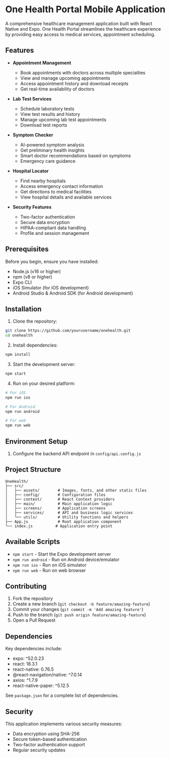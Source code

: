 # One Health Portal Mobile Application

A comprehensive healthcare management application built with React Native and Expo. One Health Portal streamlines the healthcare experience by providing easy access to medical services, appointment scheduling.

## Features

- **Appointment Management**
  - Book appointments with doctors across multiple specialties
  - View and manage upcoming appointments
  - Access appointment history and download receipts
  - Get real-time availability of doctors

- **Lab Test Services**
  - Schedule laboratory tests
  - View test results and history
  - Manage upcoming lab test appointments
  - Download test reports

- **Symptom Checker**
  - AI-powered symptom analysis
  - Get preliminary health insights
  - Smart doctor recommendations based on symptoms
  - Emergency care guidance

- **Hospital Locator**
  - Find nearby hospitals
  - Access emergency contact information
  - Get directions to medical facilities
  - View hospital details and available services

- **Security Features**
  - Two-factor authentication
  - Secure data encryption
  - HIPAA-compliant data handling
  - Profile and session management

## Prerequisites

Before you begin, ensure you have installed:
- Node.js (v16 or higher)
- npm (v8 or higher)
- Expo CLI
- iOS Simulator (for iOS development)
- Android Studio & Android SDK (for Android development)

## Installation

1. Clone the repository:
```bash
git clone https://github.com/yourusername/onehealth.git
cd onehealth
```

2. Install dependencies:
```bash
npm install
```

3. Start the development server:
```bash
npm start
```

4. Run on your desired platform:
```bash
# For iOS
npm run ios

# For Android
npm run android

# For web
npm run web
```

## Environment Setup

1. Configure the backend API endpoint in `config/api.config.js`

## Project Structure

```
OneHealth/
├── src/
│   ├── assets/        # Images, fonts, and other static files
│   ├── config/        # Configuration files
│   ├── context/       # React Context providers
│   ├── main/          # Main application logic
│   ├── screens/       # Application screens
│   ├── services/      # API and business logic services
│   └── utils/         # Utility functions and helpers
├── App.js             # Root application component
└── index.js          # Application entry point
```

## Available Scripts

- `npm start` - Start the Expo development server
- `npm run android` - Run on Android device/emulator
- `npm run ios` - Run on iOS simulator
- `npm run web` - Run on web browser

## Contributing

1. Fork the repository
2. Create a new branch (`git checkout -b feature/amazing-feature`)
3. Commit your changes (`git commit -m 'Add amazing feature'`)
4. Push to the branch (`git push origin feature/amazing-feature`)
5. Open a Pull Request

## Dependencies

Key dependencies include:
- expo: ^52.0.23
- react: 18.3.1
- react-native: 0.76.5
- @react-navigation/native: ^7.0.14
- axios: ^1.7.9
- react-native-paper: ^5.12.5

See `package.json` for a complete list of dependencies.

## Security

This application implements various security measures:
- Data encryption using SHA-256
- Secure token-based authentication
- Two-factor authentication support
- Regular security updates
